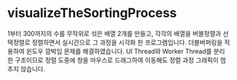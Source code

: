 # visualizeTheSortingProcess
1부터 300까지의 수를 무작위로 섞은 배열 2개를 만들고, 각각의 배열을 버블정렬과 선택정렬로 정렬하면서 실시간으로 그 과정을 시각화 한 프로그램입니다.
더블버퍼링을 적용하여 윈도우 깜박임 문제를 해결하였습니다.
UI Thread와 Worker Thread를 분리한 구조이므로 정렬 도중에 창을 마우스로 드래그하여 이동해도 정렬 과정 그래픽이 멈추지 않습니다.
